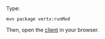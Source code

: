 Type:

```
mvn package vertx:runMod
```

Then, open the [client](http://jsbin.com/zitoyi/1/watch?js,console) in your browser.